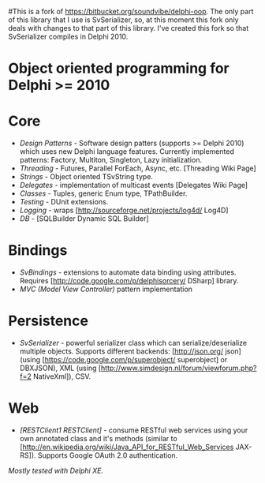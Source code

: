 #This is a fork of https://bitbucket.org/soundvibe/delphi-oop. The only part of this library that I use is SvSerializer, so, at this moment this fork only deals with changes to that part of this library. I've created this fork so that SvSerializer compiles in Delphi 2010.

# Object oriented programming for Delphi >= 2010 #

# Core #

 * *Design Patterns* - Software design patters (supports >= Delphi 2010) which uses new Delphi language features. Currently implemented patterns: Factory, Multiton, Singleton, Lazy initialization.
 * *Threading* - Futures, Parallel ForEach, Async, etc. [Threading Wiki Page]
 * *Strings* - Object oriented TSvString type. 
 * *Delegates* - implementation of multicast events [Delegates Wiki Page]
 * *Classes* - Tuples, generic Enum type, TPathBuilder.
 * *Testing* - DUnit extensions. 
 * *Logging* - wraps [http://sourceforge.net/projects/log4d/ Log4D]
 * *DB* - [SQLBuilder Dynamic SQL Builder]


# Bindings #
 * *SvBindings* - extensions to automate data binding using attributes. Requires [http://code.google.com/p/delphisorcery/ DSharp] library.
 * *MVC (Model View Controller)* pattern implementation

# Persistence #
 * *SvSerializer* - powerful serializer class which can serialize/deserialize multiple objects. Supports different backends: [http://json.org/ json] (using [https://code.google.com/p/superobject/ superobject] or DBXJSON), XML (using [http://www.simdesign.nl/forum/viewforum.php?f=2 NativeXml]), CSV.

# Web #
 * *[RESTClient1 RESTClient]* - consume RESTful web services using your own annotated class and it's methods (similar to [http://en.wikipedia.org/wiki/Java_API_for_RESTful_Web_Services JAX-RS]). Supports Google OAuth 2.0 authentication.   

_Mostly tested with Delphi XE._
